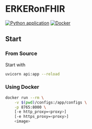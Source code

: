 # ERKERonFHIR

[![Python application](https://github.com/cybernop/ERKER-on-FHIR/actions/workflows/python-app.yml/badge.svg)](https://github.com/cybernop/ERKER-on-FHIR/actions/workflows/python-app.yml)
[![Docker](https://github.com/cybernop/ERKER-on-FHIR/actions/workflows/docker-publish.yml/badge.svg)](https://github.com/cybernop/ERKER-on-FHIR/actions/workflows/docker-publish.yml)

## Start

### From Source

Start with 

```bash
uvicorn api:app --reload
```

### Using Docker

```bash
docker run --rm \
    -v $(pwd)/configs:/app/configs \
    -p 8765:8000 \
    [-e http_proxy=<proxy>]
    [-e https_proxy=<proxy>]
    <image>
```
